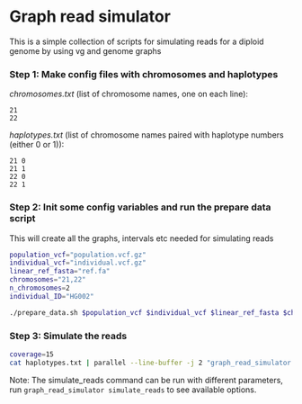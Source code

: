 
# Graph read simulator
This is a simple collection of scripts for simulating reads for a diploid genome by using vg and genome graphs


### Step 1: Make config files with chromosomes and haplotypes
*chromosomes.txt* (list of chromosome names, one on each line):
```
21
22
```

*haplotypes.txt* (list of chromosome names paired with haplotype numbers (either 0 or 1)):
```
21 0
21 1
22 0
22 1
```

### Step 2: Init some config variables and run the prepare data script
This will create all the graphs, intervals etc needed for simulating reads

```bash
population_vcf="population.vcf.gz"
individual_vcf="individual.vcf.gz"
linear_ref_fasta="ref.fa"
chromosomes="21,22"
n_chromosomes=2
individual_ID="HG002"

./prepare_data.sh $population_vcf $individual_vcf $linear_ref_fasta $chromosomes $n_chromosomes $individual_ID

```

### Step 3: Simulate the reads

```bash
coverage=15
cat haplotypes.txt | parallel --line-buffer -j 2 "graph_read_simulator simulate_reads -s 0.01 {} $coverage" | graph_read_simulator assign_ids positions.tsv simulated_reads.fa
```

Note: The simulate_reads command can be run with different parameters, run `graph_read_simulator simulate_reads` to see available options.



